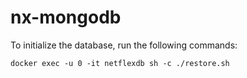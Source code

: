 # nx-mongodb

To initialize the database, run the following commands:

    docker exec -u 0 -it netflexdb sh -c ./restore.sh